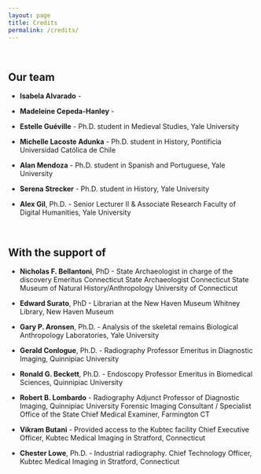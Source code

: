 ```yaml
---
layout: page
title: Credits
permalink: /credits/
---
```

<br>

## Our team

- **Isabela Alvarado** - 
- **Madeleine Cepeda-Hanley** - 
- **Estelle Guéville** - Ph.D. student in Medieval Studies, Yale University
- **Michelle Lacoste Adunka** - Ph.D. student in History, Pontificia Universidad Católica de Chile
- **Alan Mendoza** - Ph.D. student in Spanish and Portuguese, Yale University
- **Serena Strecker** - Ph.D. student in History, Yale University

- **Alex Gil**, Ph.D. - Senior Lecturer II & Associate Research Faculty of Digital Humanities, Yale University

<br>

## With the support of

- **Nicholas F. Bellantoni**, PhD - State Archaeologist in charge of the discovery
Emeritus Connecticut State Archaeologist
Connecticut State Museum of Natural History/Anthropology
University of Connecticut
 
- **Edward Surato**, PhD - Librarian at the New Haven Museum
Whitney Library, New Haven Museum
 
- **Gary P. Aronsen**, Ph.D. - Analysis of the skeletal remains
Biological Anthropology Laboratories, Yale University
 
- **Gerald Conlogue**, Ph.D. - Radiography 
Professor Emeritus in Diagnostic Imaging, Quinnipiac University

- **Ronald G. Beckett**, Ph.D. - Endoscopy
Professor Emeritus in Biomedical Sciences, Quinnipiac University 

- **Robert B. Lombardo** - Radiography
Adjunct Professor of Diagnostic Imaging, Quinnipiac University
Forensic Imaging Consultant / Specialist
Office of the State Chief Medical Examiner, Farmington CT
 
- **Vikram Butani** - Provided access to the Kubtec facility
Chief Executive Officer, Kubtec Medical Imaging in Stratford, Connecticut
 
- **Chester Lowe**, Ph.D. - Industrial radiography.
Chief Technology Officer, Kubtec Medical Imaging in Stratford, Connecticut